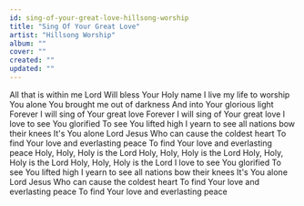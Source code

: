 ```yaml
---
id: sing-of-your-great-love-hillsong-worship
title: "Sing Of Your Great Love"
artist: "Hillsong Worship"
album: ""
cover: ""
created: ""
updated: ""
---
```


All that is within me Lord
Will bless Your Holy name
I live my life to worship You alone
You brought me out of darkness
And into Your glorious light
Forever I will sing of Your great love
Forever I will sing of Your great love
I love to see You glorified
To see You lifted high
I yearn to see all nations bow their knees
It's You alone Lord Jesus
Who can cause the coldest heart
To find Your love and everlasting peace
To find Your love and everlasting peace
Holy, Holy, Holy is the Lord
Holy, Holy, Holy is the Lord
Holy, Holy, Holy is the Lord
Holy, Holy, Holy is the Lord
I love to see You glorified
To see You lifted high
I yearn to see all nations bow their knees
It's You alone Lord Jesus
Who can cause the coldest heart
To find Your love and everlasting peace
To find Your love and everlasting peace
